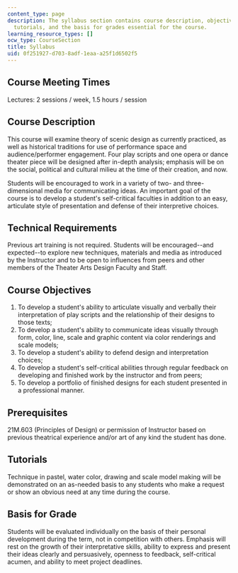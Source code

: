 ```yaml
---
content_type: page
description: The syllabus section contains course description, objectives, prerequisites,
  tutorials, and the basis for grades essential for the course.
learning_resource_types: []
ocw_type: CourseSection
title: Syllabus
uid: 0f251927-d703-8adf-1eaa-a25f1d6502f5
---
```


Course Meeting Times
--------------------

Lectures: 2 sessions / week, 1.5 hours / session

Course Description
------------------

This course will examine theory of scenic design as currently practiced, as well as historical traditions for use of performance space and audience/performer engagement. Four play scripts and one opera or dance theater piece will be designed after in-depth analysis; emphasis will be on the social, political and cultural milieu at the time of their creation, and now.

Students will be encouraged to work in a variety of two- and three-dimensional media for communicating ideas. An important goal of the course is to develop a student's self-critical faculties in addition to an easy, articulate style of presentation and defense of their interpretive choices.

Technical Requirements
----------------------

Previous art training is not required. Students will be encouraged--and expected--to explore new techniques, materials and media as introduced by the Instructor and to be open to influences from peers and other members of the Theater Arts Design Faculty and Staff.

Course Objectives
-----------------

1.  To develop a student's ability to articulate visually and verbally their interpretation of play scripts and the relationship of their designs to those texts;
2.  To develop a student's ability to communicate ideas visually through form, color, line, scale and graphic content via color renderings and scale models;
3.  To develop a student's ability to defend design and interpretation choices;
4.  To develop a student's self-critical abilities through regular feedback on developing and finished work by the instructor and from peers;
5.  To develop a portfolio of finished designs for each student presented in a professional manner.  
    

Prerequisites
-------------

21M.603 (Principles of Design) or permission of Instructor based on previous theatrical experience and/or art of any kind the student has done.

Tutorials
---------

Technique in pastel, water color, drawing and scale model making will be demonstrated on an as-needed basis to any students who make a request or show an obvious need at any time during the course.

Basis for Grade
---------------

Students will be evaluated individually on the basis of their personal development during the term, not in competition with others. Emphasis will rest on the growth of their interpretative skills, ability to express and present their ideas clearly and persuasively, openness to feedback, self-critical acumen, and ability to meet project deadlines.